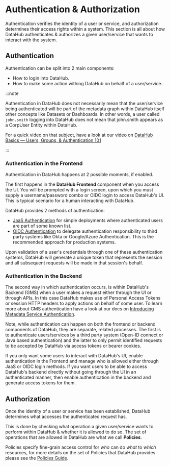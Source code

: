 # Authentication & Authorization

Authentication verifies the identity of a user or service, and authorization determines their access rights within a system.
This section is all about how DataHub authenticates & authorizes a given user/service that wants to interact with the system.

## Authentication

Authentication can be split into 2 main components:
 - How to login into DataHub.
 - How to make some action withing DataHub on behalf of a user/service.

:::note

Authentication in DataHub does not necessarily mean that the user/service being authenticated will be part of the metadata graph within DataHub itself other concepts like Datasets or Dashboards.
In other words, a user called `john.smith` logging into DataHub does not mean that john.smith appears as a CorpUser Entity within DataHub.

For a quick video on that subject, have a look at our video on [DataHub Basics — Users, Groups, & Authentication 101
](https://youtu.be/8Osw6p9vDYY)

:::

### Authentication in the Frontend

Authentication in DataHub happens at 2 possible moments, if enabled.

The first happens in the **DataHub Frontend** component when you access the UI.
You will be prompted with a login screen, upon which you must supply a username/password combo or OIDC login to access DataHub's UI.
This is typical scenario for a human interacting with DataHub.

DataHub provides 2 methods of authentication:
 - [JaaS Authentication](../../how/auth/jaas.md) for simple deployments where authenticated users are part of some known list.
 - [OIDC Authentication](../../how/auth/sso/configure-oidc-react.md) to delegate authentication responsibility to third party systems like Okta or Google/Azure Authentication. This is the recommended approach for production systems.

Upon validation of a user's credentials through one of these authentication systems, DataHub will generate a unique token that represents the session and all subsequent requests will be made in that session's behalf.

### Authentication in the Backend

The second way in which authentication occurs, is within DataHub's Backend (GMS) when a user makes a request either through the UI or through APIs.
In this case DataHub makes use of Personal Access Tokens or session HTTP headers to apply actions on behalf of some user.
To learn more about GMS authentication have a look at our docs on [Introducing Metadata Service Authentication](introducing-metadata-service-authentication.md).

Note, while authentication can happen on both the frontend or backend components of DataHub, they are separate, related processes.
The first is to authenticate users/services by a third party system (Open-ID connect or Java based authentication) and the latter to only permit identified requests to be accepted by DataHub via access tokens or bearer cookies.

If you only want some users to interact with DataHub's UI, enable authentication in the Frontend and manage who is allowed either through JaaS or OIDC login methods.
If you want users to be able to access DataHub's backend directly without going through the UI in an authenticated manner, then enable authentication in the backend and generate access tokens for them.

## Authorization
Once the identity of a user or service has been established, DataHub determines what accesses the authenticated request has.

This is done by checking what operation a given user/service wants to perform within DataHub & whether it is allowed to do so.
The set of operations that are allowed in DataHub are what we call **Policies**.

Policies specify fine-grain access control for _who_ can do _what_ to _which_ resources, for more details on the set of Policies that DataHub provides please see the [Policies Guide](../../policies.md).

